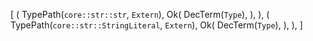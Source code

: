 [
    (
        TypePath(`core::str::str`, `Extern`),
        Ok(
            DecTerm(`Type`),
        ),
    ),
    (
        TypePath(`core::str::StringLiteral`, `Extern`),
        Ok(
            DecTerm(`Type`),
        ),
    ),
]